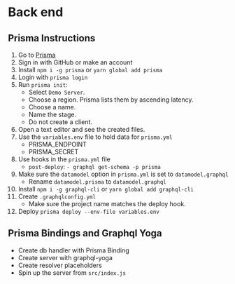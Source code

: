 # Back end

## Prisma Instructions


1. Go to [Prisma](https://www.prisma.io/)
2. Sign in with GitHub or make an account
3. Install `npm i -g prisma` or `yarn global add prisma`
4. Login with `prisma login`
5. Run `prisma init`:
	- Select `Demo Server`.
	- Choose a region. Prisma lists them by ascending latency.
	- Choose a name.
	- Name the stage.
	- Do not create a client.
6. Open a text editor and see the created files.
7. Use the `variables.env` file to hold data for `prisma.yml`
	- PRISMA_ENDPOINT
	- PRISMA_SECRET
8. Use hooks in the `prisma.yml` file
	- `post-deploy`: `- graphql get-schema -p prisma` 
9. Make sure the `datamodel` option in `prisma.yml` is set to `datamodel.graphql`
	- Rename `datamodel.prisma` to `datamodel.graphql`
10. Install `npm i -g graphql-cli` or `yarn global add graphql-cli`
11. Create `.graphqlconfig.yml` 
	- Make sure the project name matches the deploy hook.
12. Deploy `prisma deploy --env-file variables.env`

## Prisma Bindings and Graphql Yoga

- Create db handler with Prisma Binding
- Create server with graphql-yoga
- Create resolver placeholders
- Spin up the server from `src/index.js`
